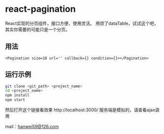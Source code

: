 # react-pagination

React实现的分页组件，接口方便、使用灵活。
用烦了dataTable，试试这个吧，其实你需要的可能只是一个分页。

## 用法

```
<Pagination size=10 url='' callback={} condition={}></Pagination>
```

## 运行示例

```sh
git clone <git_path> <project_name>
cd <project_name>
npm install
npm start
```

然后打开这个链接看效果 http://localhost:3000/
服务端是模拟的，请查看ajax调用

mail：hanwei59@126.com
